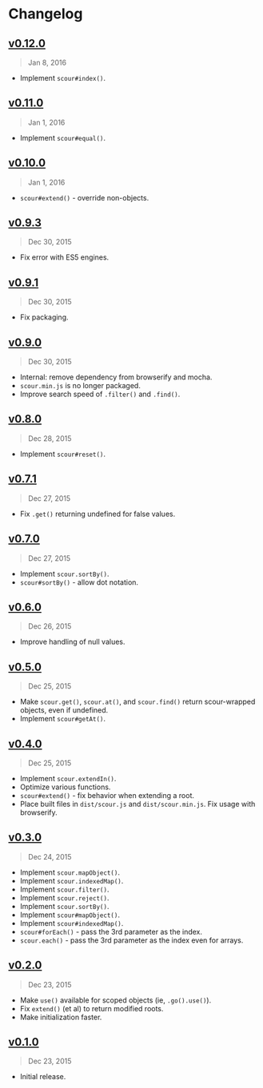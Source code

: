 # Changelog

## [v0.12.0]
> Jan  8, 2016

- Implement `scour#index()`.

## [v0.11.0]
> Jan 1, 2016

- Implement `scour#equal()`.

## [v0.10.0]
> Jan 1, 2016

- `scour#extend()` - override non-objects.

## [v0.9.3]
> Dec 30, 2015

- Fix error with ES5 engines.

## [v0.9.1]
> Dec 30, 2015

- Fix packaging.

## [v0.9.0]
> Dec 30, 2015

- Internal: remove dependency from browserify and mocha.
- `scour.min.js` is no longer packaged.
- Improve search speed of `.filter()` and `.find()`.

## [v0.8.0]
> Dec 28, 2015

- Implement `scour#reset()`.

## [v0.7.1]
> Dec 27, 2015

- Fix `.get()` returning undefined for false values.

## [v0.7.0]
> Dec 27, 2015

- Implement `scour.sortBy()`.
- `scour#sortBy()` - allow dot notation.

## [v0.6.0]
> Dec 26, 2015

- Improve handling of null values.

## [v0.5.0]
> Dec 25, 2015

- Make `scour.get()`, `scour.at()`, and `scour.find()` return scour-wrapped objects, even if undefined.
- Implement `scour#getAt()`.

## [v0.4.0]
> Dec 25, 2015

- Implement `scour.extendIn()`.
- Optimize various functions.
- `scour#extend()` - fix behavior when extending a root.
- Place built files in `dist/scour.js` and `dist/scour.min.js`.
 Fix usage with browserify.

## [v0.3.0]
> Dec 24, 2015

- Implement `scour.mapObject()`.
- Implement `scour.indexedMap()`.
- Implement `scour.filter()`.
- Implement `scour.reject()`.
- Implement `scour.sortBy()`.
- Implement `scour#mapObject()`.
- Implement `scour#indexedMap()`.
- `scour#forEach()` - pass the 3rd parameter as the index.
- `scour.each()` - pass the 3rd parameter as the index even for arrays.

## [v0.2.0]
> Dec 23, 2015

- Make `use()` available for scoped objects (ie, `.go().use()`).
- Fix `extend()` (et al) to return modified roots.
- Make initialization faster.

## [v0.1.0]
> Dec 23, 2015

- Initial release.

[v0.1.0]: https://github.com/rstacruz/scour/compare/v0.0.0...v0.1.0
[v0.2.0]: https://github.com/rstacruz/scour/compare/v0.1.0...v0.2.0
[v0.3.0]: https://github.com/rstacruz/scour/compare/v0.2.0...v0.3.0
[v0.4.0]: https://github.com/rstacruz/scour/compare/v0.3.0...v0.4.0
[v0.5.0]: https://github.com/rstacruz/scour/compare/v0.4.0...v0.5.0
[v0.6.0]: https://github.com/rstacruz/scour/compare/v0.5.0...v0.6.0
[v0.7.0]: https://github.com/rstacruz/scour/compare/v0.6.0...v0.7.0
[v0.7.1]: https://github.com/rstacruz/scour/compare/v0.7.0...v0.7.1
[v0.8.0]: https://github.com/rstacruz/scour/compare/v0.7.1...v0.8.0
[v0.9.0]: https://github.com/rstacruz/scour/compare/v0.8.0...v0.9.0
[v0.9.1]: https://github.com/rstacruz/scour/compare/v0.9.0...v0.9.1
[v0.9.3]: https://github.com/rstacruz/scour/compare/v0.9.1...v0.9.3
[v0.10.0]: https://github.com/rstacruz/scour/compare/v0.9.3...v0.10.0
[v0.11.0]: https://github.com/rstacruz/scour/compare/v0.10.0...v0.11.0
[v0.12.0]: https://github.com/rstacruz/scour/compare/v0.11.0...v0.12.0
